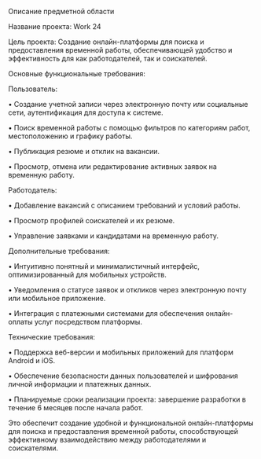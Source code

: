Описание предметной области

Название проекта: Work 24

Цель проекта: Создание онлайн-платформы для поиска и предоставления временной работы, обеспечивающей удобство и эффективность для как работодателей, так и соискателей.

Основные функциональные требования:

Пользователь:

•	Создание учетной записи через электронную почту или социальные сети, аутентификация для доступа к системе.

•	Поиск временной работы с помощью фильтров по категориям работ, местоположению и графику работы.

•	Публикация резюме и отклик на вакансии.

•	Просмотр, отмена или редактирование активных заявок на временную работу.

Работодатель:

•	Добавление вакансий с описанием требований и условий работы.

•	Просмотр профилей соискателей и их резюме.

•	Управление заявками и кандидатами на временную работу.

Дополнительные требования:

•	Интуитивно понятный и минималистичный интерфейс, оптимизированный для мобильных устройств.

•	Уведомления о статусе заявок и откликов через электронную почту или мобильное приложение.

•	Интеграция с платежными системами для обеспечения онлайн-оплаты услуг посредством платформы.

Технические требования:

•	Поддержка веб-версии и мобильных приложений для платформ Android и iOS.

•	Обеспечение безопасности данных пользователей и шифрования личной информации и платежных данных.

•	Планируемые сроки реализации проекта: завершение разработки в течение 6 месяцев после начала работ.

Это обеспечит создание удобной и функциональной онлайн-платформы для поиска и предоставления временной работы, способствующей эффективному взаимодействию между работодателями и соискателями.

